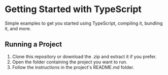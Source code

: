 # Getting Started with TypeScript

Simple examples to get you started using TypeScript, compiling it, bundling it, and more.

## Running a Project

1. Clone this repository or download the .zip and extract it if you prefer.
1. Open the folder containing the project you want to run.
1. Follow the instructions in the project's README.md folder.